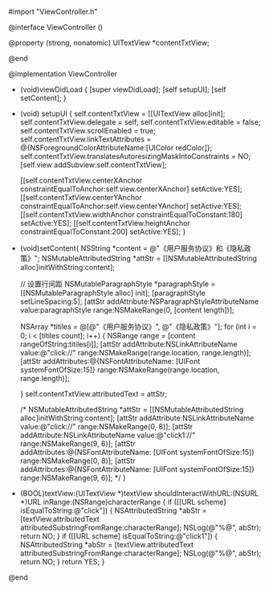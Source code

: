 #import "ViewController.h"

@interface ViewController ()<UITextViewDelegate>

@property (strong, nonatomic) UITextView *contentTxtView;

@end

@implementation ViewController

- (void)viewDidLoad {
    [super viewDidLoad];
    [self setupUI];
    [self setContent];
}

- (void) setupUI {
    self.contentTxtView = [[UITextView alloc]init];
    self.contentTxtView.delegate = self;
    self.contentTxtView.editable = false;
    self.contentTxtView.scrollEnabled = true;
    self.contentTxtView.linkTextAttributes = @{NSForegroundColorAttributeName:[UIColor redColor]};
    self.contentTxtView.translatesAutoresizingMaskIntoConstraints = NO;
    [self.view addSubview:self.contentTxtView];
    
    [[self.contentTxtView.centerXAnchor constraintEqualToAnchor:self.view.centerXAnchor] setActive:YES];
    [[self.contentTxtView.centerYAnchor constraintEqualToAnchor:self.view.centerYAnchor] setActive:YES];
    [[self.contentTxtView.widthAnchor constraintEqualToConstant:180] setActive:YES];
    [[self.contentTxtView.heightAnchor constraintEqualToConstant:200] setActive:YES];
}

- (void)setContent{
    NSString *content = @"《用户服务协议》和《隐私政策》";
     NSMutableAttributedString *attStr = [[NSMutableAttributedString alloc]initWithString:content];
    
    // 设置行间距
    NSMutableParagraphStyle *paragraphStyle = [[NSMutableParagraphStyle alloc] init];
    [paragraphStyle setLineSpacing:5];
    [attStr addAttribute:NSParagraphStyleAttributeName value:paragraphStyle range:NSMakeRange(0, [content length])];
    
    NSArray *titiles = @[@"《用户服务协议》", @"《隐私政策》"];
    for (int i = 0; i < [titiles count]; i++) {
        NSRange range = [content rangeOfString:titiles[i]];
        [attStr addAttribute:NSLinkAttributeName value:@"click://" range:NSMakeRange(range.location, range.length)];
        [attStr addAttributes:@{NSFontAttributeName: [UIFont systemFontOfSize:15]} range:NSMakeRange(range.location, range.length)];

    }
    self.contentTxtView.attributedText = attStr;
    
    /*
    NSMutableAttributedString *attStr = [[NSMutableAttributedString alloc]initWithString:content];
    [attStr addAttribute:NSLinkAttributeName value:@"click://" range:NSMakeRange(0, 8)];
    [attStr addAttribute:NSLinkAttributeName value:@"click1://" range:NSMakeRange(9, 6)];
    [attStr addAttributes:@{NSFontAttributeName: [UIFont systemFontOfSize:15]} range:NSMakeRange(0, 8)];
    [attStr addAttributes:@{NSFontAttributeName: [UIFont systemFontOfSize:15]} range:NSMakeRange(9, 6)];
     */
}

- (BOOL)textView:(UITextView *)textView shouldInteractWithURL:(NSURL *)URL inRange:(NSRange)characterRange {
    if ([[URL scheme] isEqualToString:@"click"]) {
        NSAttributedString *abStr = [textView.attributedText attributedSubstringFromRange:characterRange];
        NSLog(@"%@", abStr);
        return NO;
    }
    if ([[URL scheme] isEqualToString:@"click1"]) {
        NSAttributedString *abStr = [textView.attributedText attributedSubstringFromRange:characterRange];
        NSLog(@"%@", abStr);
        return NO;
    }
    return YES;
}


@end
